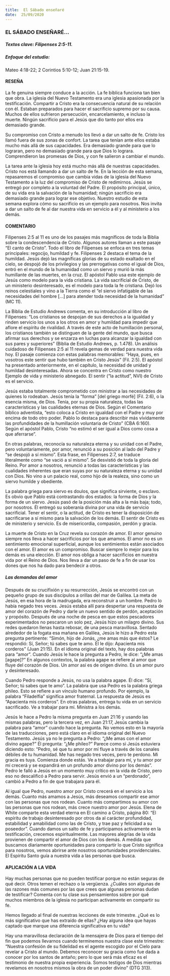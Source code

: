 ```yaml
---
title:  El Sábado enseñaré
date:  25/09/2020
---
```


### EL SÁBADO ENSEÑARÉ...

##### Textos clave: Filipenses 2:5-11.

##### Enfoque del estudio:

Mateo 4:18-22; 2 Corintios 5:10-12; Juan 21:15-19.

#### RESEÑA

La fe genuina siempre conduce a la acción. La fe bíblica funciona tan bien que obra. La iglesia del Nuevo Testamento era una iglesia apasionada por la testificación. Compartir a Cristo era la consecuencia natural de su relación con él. Estaban preparados para hacer el sacrificio supremo por su causa. Muchos de ellos sufrieron persecución, encarcelamiento, e incluso la muerte. Ningún sacrificio para el Jesús que dio tanto por ellos era demasiado grande.

Su compromiso con Cristo a menudo los llevó a dar un salto de fe. Cristo los llamó fuera de sus zonas de confort. La tarea que tenían ante ellos estaba mucho más allá de sus capacidades. Era demasiado grande para que lo lograran, pero no demasiado grande para que Dios lo lograra. Comprendieron las promesas de Dios, y con fe salieron a cambiar el mundo.

La tarea ante la iglesia hoy está mucho más allá de nuestras capacidades. Cristo nos está llamando a dar un salto de fe. En la lección de esta semana, repasaremos el compromiso que cambia vidas de la iglesia del Nuevo Testamento a la luz del compromiso de Cristo de redimirnos. Jesús se entregó por completo a la voluntad del Padre. El propósito principal, único, de su vida era la salvación de la humanidad; ningún sacrificio era demasiado grande para lograr ese objetivo. Nuestro estudio de esta semana explora cómo su sacrificio es un ejemplo para nosotros. Nos invita a dar un salto de fe al dar nuestra vida en servicio a él y al ministerio a los demás.

#### COMENTARIO

Filipenses 2:5 al 11 es uno de los pasajes más magníficos de toda la Biblia sobre la condescendencia de Cristo. Algunos autores llaman a este pasaje “El canto de Cristo”. Todo el libro de Filipenses se enfoca en tres temas principales: regocijo, humildad y fe. Filipenses 2 destaca el tema de la humildad. Jesús dejó las magníficas glorias de su estado exaltado en el cielo, se despojó de los privilegios y las prerrogativas como el igual de Dios, entró en el mundo de la humanidad como un siervo y murió la más humillante de las muertes, en la cruz. El apóstol Pablo usa este ejemplo de Jesús como modelo para la vida cristiana. La vida sacrificial de Cristo, de un ministerio desinteresado, es el modelo para toda la fe cristiana. Dejó los reinos celestiales y vino a la Tierra como el “el siervo infatigable de las necesidades del hombre [...] para atender toda necesidad de la humanidad” (MC 11).

La Biblia de Estudio Andrews comenta, en su introducción al libro de Filipenses: “Los cristianos se despojan de sus derechos a la igualdad y rinden servicio los unos a los otros en amor y humildad para impedir que aflore el espíritu de rivalidad. A través de este acto de humillación personal, los cristianos también se distinguen de la gente del mundo, que busca afirmar sus derechos y se enzarza en luchas para alcanzar la igualdad con sus pares y superiores” (Biblia de Estudio Andrews, p. 1.478). Un análisis cuidadoso de Filipenses 2:5 al 11 revela gemas de verdad para nuestra vida hoy. El pasaje comienza con estas palabras memorables: “Haya, pues, en vosotros este sentir que hubo también en Cristo Jesús” (Fil. 2:5). El apóstol ha presentado anteriormente, en el capítulo, la necesidad de unidad y humildad desinteresadas. Ahora se concentra en Cristo como nuestro Ejemplo de vida y ministerio abnegado. El sentir (“la actitud”, NVI) de Cristo es el servicio.

Jesús estaba totalmente comprometido con ministrar a las necesidades de quienes lo rodeaban. Jesús tenía la “forma” [del griego morfé] (Fil. 2:6), o la esencia misma, de Dios. Tenía, por su propia naturaleza, todas las características y las cualidades eternas de Dios. Según el Comentario bíblico adventista, “esto coloca a Cristo en igualdad con el Padre y muy por encima de todo otro poder. Pablo lo destaca para describir más vívidamente las profundidades de la humillación voluntaria de Cristo” (CBA 6:160). Según el apóstol Pablo, Cristo “no estimó el ser igual a Dios como cosa a que aferrarse”.

En otras palabras, reconocía su naturaleza eterna y su unidad con el Padre, pero voluntariamente, por amor, renunció a su posición al lado del Padre y “se despojó a sí mismo”. Esta frase, en Filipenses 2:7, se traduce literalmente como “se vació a sí mismo”. Se desvistió de toda la gloria del Reino. Por amor a nosotros, renunció a todas las características y las cualidades inherentes que eran suyas por su naturaleza eterna y su unidad con Dios. No vino a un palacio real, como hijo de la realeza, sino como un siervo humilde y obediente.

La palabra griega para siervo es doulos, que significa sirviente, o esclavo. Es obvio que Pablo está contrastando dos estados: la forma de Dios y la forma de un siervo. Jesús pasó de la posición más alta a la más baja; todo, por nosotros. Él entregó su soberanía divina por una vida de servicio sacrificial. Tener el sentir, o la actitud, de Cristo es tener la disposición de sacrificarse a sí mismo para la salvación de los demás. El sentir de Cristo es de ministerio y servicio. Es de misericordia, compasión, perdón y gracia.

La muerte de Cristo en la Cruz revela su corazón de amor. El amor genuino siempre nos lleva a hacer sacrificios por los que amamos. El amor no es un sentimiento emocional superficial, aunque los sentimientos están asociados con el amor. El amor es un compromiso. Buscar siempre lo mejor para los demás es una elección. El amor nos obliga a hacer sacrificios en nuestra vida por el Reino de Dios. Nos lleva a dar un paso de fe a fin de usar los dones que nos ha dado para bendecir a otros.

##### Las demandas del amor

Después de su crucifixión y su resurrección, Jesús se encontró con un pequeño grupo de sus discípulos a orillas del mar de Galilea. La meta de Jesús, en esa hora de la madrugada, era reconstruir a un hombre. Pedro lo había negado tres veces. Jesús estaba allí para despertar una respuesta de amor del corazón de Pedro y darle un nuevo sentido de perdón, aceptación y propósito. Después de una noche de pesca en que estos pescadores experimentados no pescaron un solo pez, Jesús hizo un milagro divino. Sus redes quedaron llenas hasta rebosar, de una pesca maravillosa. Sentado alrededor de la fogata esa mañana en Galilea, Jesús le hizo a Pedro esta pregunta pertinente: “Simón, hijo de Jonás, ¿me amas más que éstos? Le respondió: Sí, Señor; tú sabes que te amo. Él le dijo: Apacienta mis corderos” (Juan 21:15). En el idioma original del texto, hay dos palabras para “amor”. Cuando Jesús le hace la pregunta a Pedro, le dice: “¿Me amas [agape]?” En algunos contextos, la palabra agape se refiere al amor que fluye del corazón de Dios. Un amor así es de origen divino. Es un amor puro y desinteresado.

Cuando Pedro responde a Jesús, no usa la palabra agape. Él dice: “Sí, Señor; tú sabes que te amo”. La palabra que usa Pedro es la palabra griega phileo. Esto se refiere a un vínculo humano profundo. Por ejemplo, la palabra “Filadelfia” significa amor fraternal. La respuesta de Jesús es “Apacienta mis corderos”. En otras palabras, entrega tu vida en un servicio sacrificado. Ve a trabajar para mí. Ministra a los demás.

Jesús le hace a Pedro la misma pregunta en Juan 21:16 y usando las mismas palabras, pero la tercera vez, en Juan 21:17, Jesús cambia la palabra para “amor” cuando hace la pregunta. No vemos esto en la mayoría de las traducciones, pero está claro en el idioma original del Nuevo Testamento. Jesús ya no le pregunta a Pedro: “¿Me amas con el amor divino agape?” Él pregunta: “¿Me phileo?” Parece como si Jesús estuviera diciendo esto: “Pedro, sé que tu amor por mí fluye a través de los canales débiles de tu humanidad. Me has negado tres veces, pero te perdono. Mi gracia es tuya. Comienza donde estás. Ve a trabajar para mí, y tu amor por mí crecerá y se expandirá en un profundo amor divino por los demás”. Pedro le falló a Jesús en un momento muy crítico en la vida de Cristo, pero eso no descalificó a Pedro para servir. Jesús envió a un “perdonado”, cambió a Pedro a fin de que trabajara para él.

Al igual que Pedro, nuestro amor por Cristo crecerá en el servicio a los demás. Cuanto más amamos a Jesús, más deseamos compartir ese amor con las personas que nos rodean. Cuanto más compartimos su amor con las personas que nos rodean, más crece nuestro amor por Jesús. Elena de White comparte esta verdad eterna en El camino a Cristo, página 80: “El espíritu de trabajo desinteresado por otros da al carácter profundidad, estabilidad y amabilidad como las de Cristo, y trae paz y felicidad a su poseedor”. Cuando damos un salto de fe y participamos activamente en la testificación, crecemos espiritualmente. Las mayores alegrías de la vida provienen de compartir el amor de Dios con los demás. A medida que buscamos diariamente oportunidades para compartir lo que Cristo significa para nosotros, vemos abrirse ante nosotros oportunidades providenciales. El Espíritu Santo guía a nuestra vida a las personas que busca.

#### APLICACIÓN A LA VIDA

Hay muchas personas que no pueden testificar porque no están seguras de qué decir. Otros temen el rechazo o la vergüenza. ¿Cuáles son algunas de las razones más comunes por las que crees que algunas personas dudan de testificar? Comenta con tu clase sus pensamientos sobre por qué muchos miembros de la iglesia no participan activamente en compartir su fe.

Hemos llegado al final de nuestras lecciones de este trimestre. ¿Qué es lo más significativo que has extraído de ellas? ¿Hay alguna idea que hayas captado que marque una diferencia significativa en tu vida?

Hay una maravillosa declaración de la mensajera de Dios para el tiempo del fin que podemos llevarnos cuando terminemos nuestra clase este trimestre: “Nuestra confesión de su fidelidad es el agente escogido por el Cielo para revelar a Cristo al mundo. Debemos reconocer su gracia como fue dada a conocer por los santos de antaño; pero lo que será más eficaz es el testimonio de nuestra propia experiencia. Somos testigos de Dios mientras revelamos en nosotros mismos la obra de un poder divino” (DTG 313).